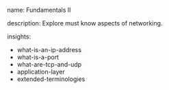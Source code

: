 name: Fundamentals II 

description: Explore must know aspects of networking.

insights:
  - what-is-an-ip-address
  - what-is-a-port
  - what-are-tcp-and-udp
  - application-layer
  - extended-terminologies
